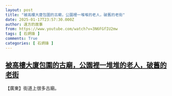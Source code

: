 ```yaml
---
layout: post
title: "被高樓大廈包圍的古廟，公園裡一堆堆的老人，破舊的老街"
date: 2025-01-17T23:57:30.000Z
author: 遠方的故事
from: https://www.youtube.com/watch?v=3N6FGfIU2mw
tags: [ 石炳锋 ]
comments: True
categories: [ 石炳锋 ]
---
```

<!--1737158250000-->
[被高樓大廈包圍的古廟，公園裡一堆堆的老人，破舊的老街](https://www.youtube.com/watch?v=3N6FGfIU2mw)
------

<div>
【廣東】街道上很多古廟。
</div>

